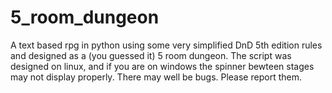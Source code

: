 # 5_room_dungeon
A text based rpg in python using some very simplified DnD 5th edition rules and designed as a (you guessed it) 5 room dungeon.
The script was designed on linux, and if you are on windows the spinner bewteen stages may not display properly.
There may well be bugs. Please report them.
